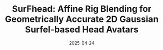 ---
ref: surfhead
title: "SurFhead: Affine Rig Blending for Geometrically Accurate 2D Gaussian Surfel-based Head Avatars"
authors: Jaeseong Lee, Taewoong Kang, Marcel C Buehler, Minjung Kim, Sungwon Hwang, Junha Hyung, Hyojin Jang, Jaegul Choo
date: 2025-04-24
venue: "ICLR 2025"
image: https://summertight.github.io/SurFhead/static/videos/cross_surf.mp4
external_project_page: https://summertight.github.io/SurFhead/
video:
talk:
paper: https://arxiv.org/abs/2410.11682
poster:
data:
code: https://github.com/summertight/surfhead_repo
conference_url:
equal_contributions:
award:
bibtex: "@inproceedings{
	lee2025surfhead,
	title={SurFhead: Affine Rig Blending for Geometrically Accurate 2D Gaussian Surfel Head Avatars},
	author={Jaeseong Lee and Taewoong Kang and Marcel Buehler and Min-Jung Kim and Sungwon Hwang and Junha Hyung and Hyojin Jang and Jaegul Choo},
	booktitle={The Thirteenth International Conference on Learning Representations},
	year={2025},
	url={https://openreview.net/forum?id=1x1gGg49jr}
	}
}"
---